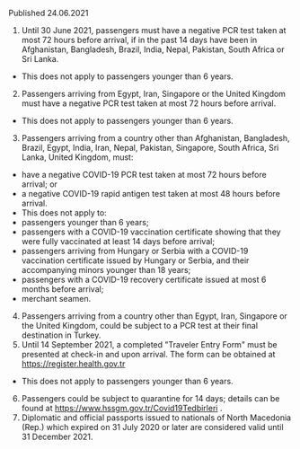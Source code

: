 Published 24.06.2021
1. Until 30 June 2021, passengers must have a negative PCR test taken at most 72 hours before arrival, if in the past 14 days have been in Afghanistan, Bangladesh, Brazil, India, Nepal, Pakistan, South Africa or Sri Lanka.
- This does not apply to passengers younger than 6 years.
2. Passengers arriving from Egypt, Iran, Singapore or the United Kingdom must have a negative PCR test taken at most 72 hours before arrival.
- This does not apply to passengers younger than 6 years.
3. Passengers arriving from a country other than Afghanistan, Bangladesh, Brazil, Egypt, India, Iran, Nepal, Pakistan, Singapore, South Africa, Sri Lanka, United Kingdom, must:
- have a negative COVID-19 PCR test taken at most 72 hours before arrival; or
- a negative COVID-19 rapid antigen test taken at most 48 hours before arrival.
- This does not apply to:
- passengers younger than 6 years;
- passengers with a COVID-19 vaccination certificate showing that they were fully vaccinated at least 14 days before arrival;
- passengers arriving from Hungary or Serbia with a COVID-19 vaccination certificate issued by Hungary or Serbia, and their accompanying minors younger than 18 years;
- passengers with a COVID-19 recovery certificate issued at most 6 months before arrival;
- merchant seamen.
4. Passengers arriving from a country other than Egypt, Iran, Singapore or the United Kingdom, could be subject to a PCR test at their final destination in Turkey.
5. Until 14 September 2021, a completed "Traveler Entry Form" must be presented at check-in and upon arrival. The form can be obtained at <a href="https://register.health.gov.tr">https://register.health.gov.tr</a> 
- This does not apply to passengers younger than 6 years.
6. Passengers could be subject to quarantine for 14 days; details can be found at <a href="https://www.hssgm.gov.tr/Covid19Tedbirleri">https://www.hssgm.gov.tr/Covid19Tedbirleri</a> .
7. Diplomatic and official passports issued to nationals of North Macedonia (Rep.) which expired on 31 July 2020 or later are considered valid until 31 December 2021.

